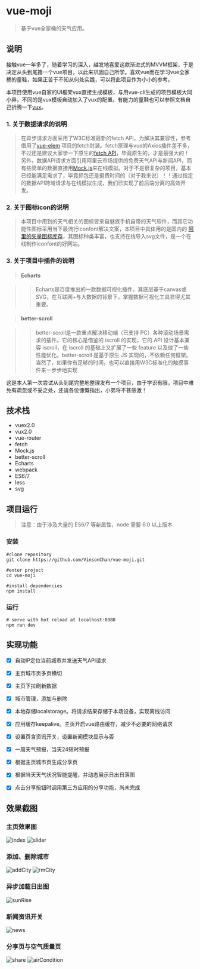 # vue-moji

> 基于vue全家桶的天气应用。

## 说明

接触vue一年多了，随着学习的深入，越发地喜爱这款渐进式的MVVM框架，于是决定从头到尾撸一个vue项目，以此来巩固自己所学。喜欢vue而在学习vue全家桶的童鞋，如果正苦于不知从何处实践，可以将此项目作为小小的参考。

本项目使用vue自家的UI框架vux直接生成模板，与用vue-cli生成的项目模板大同小异，不同的是vux模板自动加入了vux的配置。有能力的童鞋也可以参照文档自己折腾一下[vux](https://doc.vux.li/zh-CN/install/npm.html)。

### 1. 关于数据请求的说明

>在异步请求方面采用了W3C标准最新的fetch API，为解决其兼容性，参考借用了[vue-elem](https://github.com/bailicangdu/vue2-elm) 项目的fetch封装。fetch原理与vue的Axios插件差不多，不过还是建议大家学一下原生的[fetch API](https://www.w3cschool.cn/fetch_api/)，毕竟原生的，才是最强大的！
>另外，数据API请求方面引用阿里云市场提供的免费天气API与新闻API，而有些简单的数据直接用[Mock.js](http://mockjs.com/)来在线模拟。对于不是很复杂的项目，基本已经能满足需求了，毕竟抓包还是挺费时间的（对于我来说）！！通过指定的数据API跨域请求与在线模拟生成，我们已实现了前后端分离的高效开发。

### 2. 关于图标icon的说明

>本项目中用到的天气相关的图标皆来自魅族手机自带的天气软件，而其它功能性图标采用当下最流行iconfont解决文案，本项目中具体用的是国内的 [阿里的矢量图标库存](http://www.iconfont.cn/)，其图标种类丰富，也支持在线导入svg文件，是一个在线制作iconfont的好网站。

### 3. 关于项目中插件的说明

>#### Echarts

>>Echarts是百度推出的一款数据可视化插件，其底层基于canvas或SVG，在互联网+与大数据的背景下，掌握数据可视化工具显得尤其重要。

>#### better-scroll

>>better-scroll是一款重点解决移动端（已支持 PC）各种滚动场景需求的插件。它的核心是借鉴的 iscroll 的实现，它的 API 设计基本兼容 iscroll，在 iscroll 的基础上又扩展了一些 feature 以及做了一些性能优化。better-scroll 是基于原生 JS 实现的，不依赖任何框架。当然了，如果你有足够的时间，也可以直接用W3C标准化的触摸事件来一步步地实现

这是本人第一次尝试从头到尾完整地整理发布一个项目，由于学识有限，项目中难免有疏忽或不妥之处，还请各位慷慨指出，小弟将不甚感激！

## 技术栈

* vuex2.0
* vux2.0
* vue-router
* fetch
* Mock.js
* better-scroll
* Echarts
* webpack
* ES6/7
* less
* svg

## 项目运行

>注意：由于涉及大量的 ES6/7 等新属性，node 需要 6.0 以上版本

### 安装

	#clone repository
	git clone https://github.com/VinsonChan/vue-moji.git
	
	#enter project
	cd vue-moji
	
	#install dependencies
	npm install

### 运行

	# serve with hot reload at localhost:8080
	npm run dev

## 实现功能

* [x] 自动IP定位当前城市并发送天气API请求

* [x] 主页城市页多页横切

* [x] 主页下拉刷新数据

* [x] 城市管理，添加与删除

* [x] 本地存储localstorage。将请求结果存储于本场设备，实现离线访问

* [x] 应用缓存keepalive。主页开启vue路由缓存，减少不必要的网络请求

* [x] 设置页含资讯开关，设置新闻模块显示与否

* [x] 一周天气预报，当天24短时预报

* [x] 根据主页城市页生成分享页

* [x] 根据当天天气状况智能提醒，并动态展示日出日落图

* [x] 点击分享按钮时调用第三方应用的分享功能，尚未完成

## 效果截图

### 主页效果图

![index](https://github.com/VinsonChan/ImageCache/raw/moji/moji/1index.gif)
![slider](https://github.com/VinsonChan/ImageCache/raw/moji/moji/3slideX.gif)

### 添加、删除城市

![addCity](https://github.com/VinsonChan/ImageCache/raw/moji/moji/2addCity.gif)
![rmCity](https://github.com/VinsonChan/ImageCache/raw/moji/moji/4removCity.gif)

### 异步加载日出图

![sunRise](https://github.com/VinsonChan/ImageCache/raw/moji/moji/5sunrise.gif)

### 新闻资讯开关

![news](https://github.com/VinsonChan/ImageCache/raw/moji/moji/7news.gif)

### 分享页与空气质量页

![share](https://github.com/VinsonChan/ImageCache/raw/moji/moji/8share.gif)
![airCondition](https://github.com/VinsonChan/ImageCache/raw/moji/moji/6air.gif)
